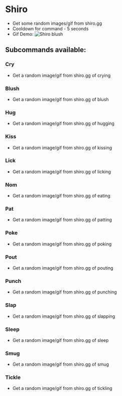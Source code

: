 # Shiro
- Get some random images/gif from shiro.gg
- Cooldown for command - 5 seconds
- Gif Demo: ![Shiro blush](https://i.imgur.com/E8e8c4q.gif)

## Subcommands available:

### Cry 
- Get a random image/gif from shiro.gg of crying

### Blush 
- Get a random image/gif from shiro.gg of blush

### Hug 
- Get a random image/gif from shiro.gg of hugging

### Kiss 
- Get a random image/gif from shiro.gg of kissing

### Lick 
- Get a random image/gif from shiro.gg of licking

### Nom 
- Get a random image/gif from shiro.gg of eating

### Pat 
- Get a random image/gif from shiro.gg of patting

### Poke 
- Get a random image/gif from shiro.gg of poking

### Pout 
- Get a random image/gif from shiro.gg of pouting

### Punch 
- Get a random image/gif from shiro.gg of punching

### Slap 
- Get a random image/gif from shiro.gg of slapping

### Sleep 
- Get a random image/gif from shiro.gg of sleep

### Smug 
- Get a random image/gif from shiro.gg of smug

### Tickle 
- Get a random image/gif from shiro.gg of tickling